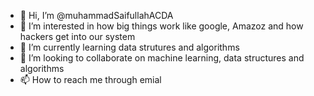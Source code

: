 - 👋 Hi, I’m @muhammadSaifullahACDA
- 👀 I’m interested in how big things work like google, Amazoz and how hackers get into our system
- 🌱 I’m currently learning data strutures and algorithms
- 💞️ I’m looking to collaborate on machine learning, data structures and algorithms
- 📫 How to reach me through emial

<!---
muhammadSaifullahACDA/muhammadSaifullahACDA is a ✨ special ✨ repository because its `README.md` (this file) appears on your GitHub profile.
You can click the Preview link to take a look at your changes.
--->
